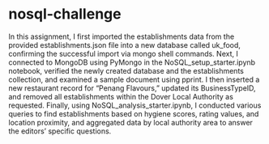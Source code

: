 # nosql-challenge
In this assignment, I first imported the establishments data from the provided establishments.json file into a new database called uk_food, confirming the successful import via mongo shell commands. Next, I connected to MongoDB using PyMongo in the NoSQL_setup_starter.ipynb notebook, verified the newly created database and the establishments collection, and examined a sample document using pprint. I then inserted a new restaurant record for “Penang Flavours,” updated its BusinessTypeID, and removed all establishments within the Dover Local Authority as requested. Finally, using NoSQL_analysis_starter.ipynb, I conducted various queries to find establishments based on hygiene scores, rating values, and location proximity, and aggregated data by local authority area to answer the editors’ specific questions.
